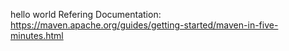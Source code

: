 hello world
Refering Documentation: https://maven.apache.org/guides/getting-started/maven-in-five-minutes.html

